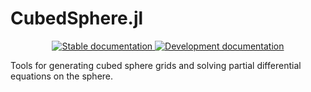 # CubedSphere.jl

<p align="center">
  <a href="https://clima.github.io/CubedSphere.jl/stable">
    <img alt="Stable documentation" src="https://img.shields.io/badge/documentation-stable%20release-blue?style=flat-square">
  </a>
  <a href="https://clima.github.io/CubedSphere.jl/dev">
    <img alt="Development documentation" src="https://img.shields.io/badge/documentation-in%20development-orange?style=flat-square">
  </a>
</p>

Tools for generating cubed sphere grids and solving partial differential equations on the sphere.
